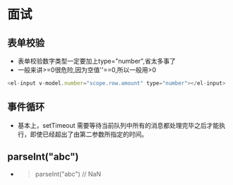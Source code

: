 # 面试

## 表单校验
- 表单校验数字类型一定要加上type="number",省太多事了
- 一般来讲>=0很危险,因为空值''==0,所以一般用>0
```js
<el-input v-model.number="scope.row.amount" type="number"></el-input>
```
## 事件循环
- 基本上，setTimeout 需要等待当前队列中所有的消息都处理完毕之后才能执行，即使已经超出了由第二参数所指定的时间。

## parseInt("abc")
- > parseInt("abc") // NaN

